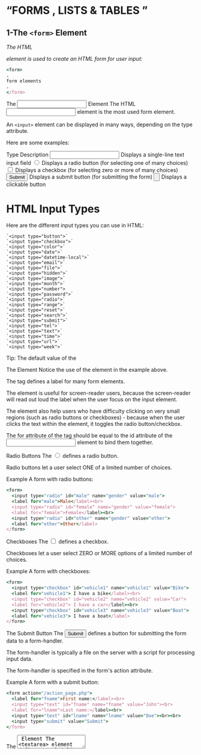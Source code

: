 #  “FORMS , LISTS & TABLES ”

## 1-The `<form>` Element
*The HTML <form> element is used to create an HTML form for user input:*
  
``` ruby 
<form>
.
form elements
.
</form>
```

The <input> Element
The HTML <input> element is the most used form element.

An `<input>` element can be displayed in many ways, depending on the type attribute.

Here are some examples:

Type	Description
<input type="text">	Displays a single-line text input field
<input type="radio">	Displays a radio button (for selecting one of many choices)
<input type="checkbox">	Displays a checkbox (for selecting zero or more of many choices)
<input type="submit">	Displays a submit button (for submitting the form)
<input type="button">	Displays a clickable button




# HTML Input Types
Here are the different input types you can use in HTML:


```
`<input type="button">`
`<input type="checkbox">`
`<input type="color">`
`<input type="date">`
`<input type="datetime-local">`
`<input type="email">`
`<input type="file">`
`<input type="hidden">`
`<input type="image">`
`<input type="month">`
`<input type="number">
`<input type="password">`
`<input type="radio">`
`<input type="range">`
`<input type="reset">`
`<input type="search">`
`<input type="submit">`
`<input type="tel">`
`<input type="text">`
`<input type="time">`
`<input type="url">`
`<input type="week">`
```

Tip: The default value of the




The <label> Element
Notice the use of the <label> element in the example above.

The <label> tag defines a label for many form elements.

The <label> element is useful for screen-reader users, because the screen-reader will read out loud the label when the user focus on the input element.

The <label> element also help users who have difficulty clicking on very small regions (such as radio buttons or checkboxes) - because when the user clicks the text within the <label> element, it toggles the radio button/checkbox.

The for attribute of the <label> tag should be equal to the id attribute of the <input> element to bind them together.





Radio Buttons
The <input type="radio"> defines a radio button.

Radio buttons let a user select ONE of a limited number of choices.

Example
A form with radio buttons:

``` ruby 
<form>
  <input type="radio" id="male" name="gender" value="male">
  <label for="male">Male</label><br>
  <input type="radio" id="female" name="gender" value="female">
  <label for="female">Female</label><br>
  <input type="radio" id="other" name="gender" value="other">
  <label for="other">Other</label>
</form>
```



Checkboxes
The <input type="checkbox"> defines a checkbox.

Checkboxes let a user select ZERO or MORE options of a limited number of choices.

Example
A form with checkboxes:

``` ruby 
<form>
  <input type="checkbox" id="vehicle1" name="vehicle1" value="Bike">
  <label for="vehicle1"> I have a bike</label><br>
  <input type="checkbox" id="vehicle2" name="vehicle2" value="Car">
  <label for="vehicle2"> I have a car</label><br>
  <input type="checkbox" id="vehicle3" name="vehicle3" value="Boat">
  <label for="vehicle3"> I have a boat</label>
</form>
```





The Submit Button
The <input type="submit"> defines a button for submitting the form data to a form-handler.

The form-handler is typically a file on the server with a script for processing input data.

The form-handler is specified in the form's action attribute.

Example
A form with a submit button:

``` ruby 
<form action="/action_page.php">
  <label for="fname">First name:</label><br>
  <input type="text" id="fname" name="fname" value="John"><br>
  <label for="lname">Last name:</label><br>
  <input type="text" id="lname" name="lname" value="Doe"><br><br>
  <input type="submit" value="Submit">
</form>
```





The <textarea> Element
The <textarea> element defines a multi-line input field (a text area):

Example

``` ruby 
<textarea name="message" rows="10" cols="30">
The cat was playing in the garden.
</textarea>
```


Input Type Password
<input type="password"> defines a password field:

Example

``` ruby 
<form>
  <label for="username">Username:</label><br>
  <input type="text" id="username" name="username"><br>
  <label for="pwd">Password:</label><br>
  <input type="password" id="pwd" name="pwd">
</form>
```






Input Type Email
The <input type="email"> is used for input fields that should contain an e-mail address.

Depending on browser support, the e-mail address can be automatically validated when submitted.

Some smartphones recognize the email type, and add ".com" to the keyboard to match email input.

Example

``` ruby 
<form>
  <label for="email">Enter your email:</label>
  <input type="email" id="email" name="email">
</form>
```




Input Type Url
The <input type="url"> is used for input fields that should contain a URL address.

Depending on browser support, the url field can be automatically validated when submitted.

Some smartphones recognize the url type, and adds ".com" to the keyboard to match url input.

Example

``` ruby 
<form>
  <label for="homepage">Add your homepage:</label>
  <input type="url" id="homepage" name="homepage">
</form>
```

<hr>

# CSS Lists

HTML Lists and CSS List Properties
In HTML, there are two main types of lists:

- unordered lists (<ul>) - the list items are marked with bullets
- ordered lists (<ol>) - the list items are marked with numbers or letters
  
  
*The CSS list properties allow you to:*

- Set different list item markers for ordered lists
- Set different list item markers for unordered lists
- Set an image as the list item marker
- Add background colors to lists and list items



## Different List Item Markers
The list-style-type property specifies the type of list item marker.

The following example shows some of the available list item markers:

Example

``` ruby 
ul.a {
  list-style-type: circle;
}

ul.b {
  list-style-type: square;
}

ol.c {
  list-style-type: upper-roman;
}

ol.d {
  list-style-type: lower-alpha;
}
```



An Image as The List Item Marker
The list-style-image property specifies an image as the list item marker:

Example

``` ruby 
ul {
  list-style-image: url('sqpurple.gif');
}
```




***Position The List Item Markers***
The list-style-position property specifies the position of the list-item markers (bullet points).

Example

``` ruby 
ul.a {
  list-style-position: outside;
}

ul.b {
  list-style-position: inside;
}
```



## CSS Borders

The CSS border properties allow you to specify the style, width, and color of an element's border.



CSS Border Style
The border-style property specifies what kind of border to display.


The border-style property can have from one to four values (for the top border, right border, bottom border, and the left border).

Example
Demonstration of the different border styles:

- p.dotted {border-style: dotted;}
- p.dashed {border-style: dashed;}
- p.solid {border-style: solid;}
- p.double {border-style: double;}
- p.groove {border-style: groove;}
- p.ridge {border-style: ridge;}
- p.inset {border-style: inset;}
- p.outset {border-style: outset;}
- p.none {border-style: none;}
- p.hidden {border-style: hidden;}
- p.mix {border-style: dotted dashed solid double;}



# CSS cursor Property

***Example***

*CSS can generate a bunch of different mouse cursors:*

- alias {cursor: alias;}
- all-scroll {cursor: all-scroll;}
- auto {cursor: auto;}
- cell {cursor: cell;}
- context-menu {cursor: context-menu;}
- col-resize {cursor: col-resize;}
- copy {cursor: copy;}
- crosshair {cursor: crosshair;}
- default {cursor: default;}
- e-resize {cursor: e-resize;}
- ew-resize {cursor: ew-resize;}
- grab {cursor: grab;}
- grabbing {cursor: grabbing;}
- help {cursor: help;}
- move {cursor: move;}
- n-resize {cursor: n-resize;}
- ne-resize {cursor: ne-resize;}
- nesw-resize {cursor: nesw-resize;}
- ns-resize {cursor: ns-resize;}
- nw-resize {cursor: nw-resize;}
- nwse-resize {cursor: nwse-resize;}
- no-drop {cursor: no-drop;}
- none {cursor: none;}
- not-allowed {cursor: not-allowed;}
- pointer {cursor: pointer;}
- progress {cursor: progress;}
- row-resize {cursor: row-resize;}
- s-resize {cursor: s-resize;}
- se-resize {cursor: se-resize;}






# Creating custom events
Events can be created with the Event constructor as follows:


``` ruby 
const event = new Event('build');

// Listen for the event.
elem.addEventListener('build', function (e) { /* ... */ }, false);

// Dispatch the event.
elem.dispatchEvent(event);
```




Adding custom data – CustomEvent()
To add more data to the event object, the CustomEvent interface exists and the detail property can be used to pass custom data.
For example, the event could be created as follows:

const event = new CustomEvent('build', { detail: elem.dataset.time });
This will then allow you to access the additional data in the event listener:

```
function eventHandler(e) {
  console.log('The time is: ' + e.detail);
}
```


<hr>

 # JavaScript HTML DOM EventListener

***The addEventListener() method***


Example
Add an event listener that fires when a user clicks a button:

document.getElementById("myBtn").addEventListener("click", displayDate);


The `addEventListener()` method attaches an event handler to the specified element.
The `addEventListener()` method attaches an event handler to an element without overwriting existing event handlers.
You can add many event handlers to one element.
You can add many event handlers of the same type to one element, i.e two "click" events.
You can add event listeners to any DOM object not only HTML elements. i.e the window object.
The `addEventListener()` method makes it easier to control how the event reacts to bubbling.
When using the `addEventListener()` method, the JavaScript is separated from the HTML markup, for better readability and allows you to add event listeners even when you do not control the HTML markup.
You can easily remove an event listener by using the `removeEventListener()` method.





HTML Event Attributes


On this page I give a quick overview of the most important events, including compatibility information for modern browsers.

All events named on this page are recognized by most browsers when they occur on certain HTML elements. This means that the browser looks if any event handling script is registered to the HTML element for this event. If there is such a script, it is executed immediately.

In the beginning there were only a few events. These events work in almost all JavaScript browsers, even in very old ones. Note that in those early days events worked on links and form fields, sometimes on then entire window, but not on many other HTML elements.



Interface events
Interface events are events that are not caused by user actions, but by the result of user actions.
When the user clicks on any element he always causes a click event. When clicking on the element has special meaning, an additional interface event is caused.
For instance, when the user clicks on a link his action causes a click event. Clicking on a link orders a new page to be loaded, though, so the result of this specific click event is the interface event unload.

Other interface events are resize, scroll and focus/blur.




Mouse events
From Netscape 2 onwards all browsers recognize two events on links. When the user moves the mouse into the link area, the mouseover event fires. When he clicks on it the click event fires. Pretty soon after the mouseout event was added, which fires when the mouse leaves the link area. Thus the Traditional Triad of mouse events was formed.



Form events
Forms recognize the submit and reset events, which — predictably — fire when the user submits or resets a form. The submit event is the key of any form validation script. When the user submits the form, go through all form fields and see if he has filled in correct data. If you spot a mistake, stop the form submission and alert the user of the problem.




